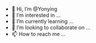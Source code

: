 - 👋 Hi, I’m @Yonying
- 👀 I’m interested in ...
- 🌱 I’m currently learning ...
- 💞️ I’m looking to collaborate on ...
- 📫 How to reach me ...

<!---
Yonying/Yonying is a ✨ special ✨ repository because its `README.md` (this file) appears on your GitHub profile.
You can click the Preview link to take a look at your changes.
--->
